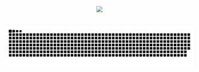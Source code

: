 <div align="center">
<img src="https://user-images.githubusercontent.com/74038190/212281775-b468df30-4edc-4bf8-a4ee-f52e1aaddc86.gif" width="100">
</div>
<br><br>
<img align="top"  alt="coding"  src="https://raw.githubusercontent.com/platane/platane/output/github-contribution-grid-snake-dark.svg">


